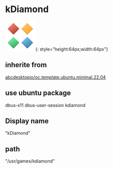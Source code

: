 # kDiamond
![kdiamond.svg](/applications/icons/kdiamond.svg){: style="height:64px;width:64px"}
## inherite from
[abcdesktopio/oc.template.ubuntu.minimal.22.04](abcdesktopio/oc.template.ubuntu.minimal.22.04.md)
## use ubuntu package
dbus-x11 dbus-user-session kdiamond
## Display name
"kDiamond"
## path
"/usr/games/kdiamond"

